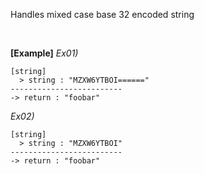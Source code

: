 Handles mixed case base 32 encoded string

<br/>

**[Example]**
*Ex01)*
```
[string]
  > string : "MZXW6YTBOI======"
-------------------------
-> return : "foobar"
```
*Ex02)*
```
[string]
  > string : "MZXW6YTBOI"
-------------------------
-> return : "foobar"
```
